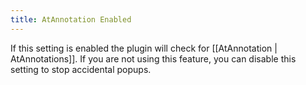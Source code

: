 ```yaml
---
title: AtAnnotation Enabled
---
```


If this setting is enabled the plugin will check for [[AtAnnotation | AtAnnotations]].
If you are not using this feature, you can disable this setting to stop accidental popups.
